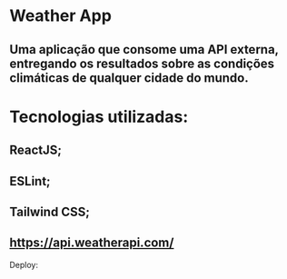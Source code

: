 # Weather App

## Uma aplicação que consome uma API externa, entregando os resultados sobre as condições climáticas de qualquer cidade do mundo.

# Tecnologias utilizadas:

## ReactJS;

## ESLint;

## Tailwind CSS;

## https://api.weatherapi.com/

Deploy:
